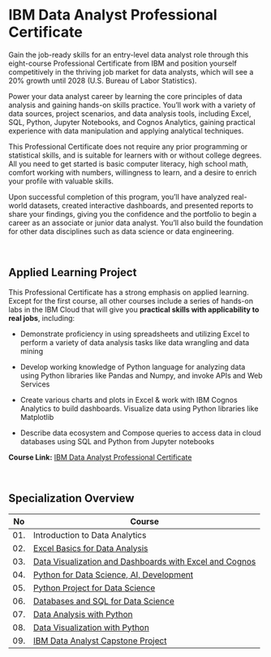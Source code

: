 # IBM Data Analyst Professional Certificate

Gain the job-ready skills for an entry-level data analyst role through this eight-course Professional Certificate from IBM and position yourself competitively in the thriving job market for data analysts, which will see a 20% growth until 2028 (U.S. Bureau of Labor Statistics).

Power your data analyst career by learning the core principles of data analysis and gaining hands-on skills practice. You’ll work with a variety of data sources, project scenarios, and data analysis tools, including Excel, SQL, Python, Jupyter Notebooks, and Cognos Analytics, gaining practical experience with data manipulation and applying analytical techniques.

This Professional Certificate does not require any prior programming or statistical skills, and is suitable for learners with or without college degrees. All you need to get started is basic computer literacy, high school math, comfort working with numbers, willingness to learn, and a desire to enrich your profile with valuable skills.

Upon successful completion of this program, you’ll have analyzed real-world datasets, created interactive dashboards, and presented reports to share your findings, giving you the confidence and the portfolio to begin a career as an associate or junior data analyst. You’ll also build the foundation for other data disciplines such as data science or data engineering.


<br>

## Applied Learning Project
This Professional Certificate has a strong emphasis on applied learning. Except for the first course, all other courses include a series of hands-on labs in the IBM Cloud that will give you **practical skills with applicability to real jobs**, including:

- Demonstrate proficiency in using spreadsheets and utilizing Excel to perform a variety of data analysis tasks like data wrangling and data mining

- Develop working knowledge of Python language for analyzing data using Python libraries like Pandas and Numpy, and invoke APIs and Web Services

- Create various charts and plots in Excel & work with IBM Cognos Analytics to build dashboards. Visualize data using Python libraries like Matplotlib

- Describe data ecosystem and Compose queries to access data in cloud databases using SQL and Python from Jupyter notebooks


**Course Link:** [IBM Data Analyst Professional Certificate](https://www.coursera.org/professional-certificates/ibm-data-analyst)

<br>

## Specialization Overview

| No      | Course                                                                         				      |	
|:-------:|-------------------------------------------------------------------------------------------------------------------|
| 01.     | Introduction to Data Analytics     		                                      				      |
| 02.     | [Excel Basics for Data Analysis](Excel_Basics_for_Data_Analysis)                                                  |                          
| 03.     | [Data Visualization and Dashboards with Excel and Cognos](Data_Visualization_and_Dashboards_with_Excel_and_Cognos)|                   
| 04.	  | [Python for Data Science, AI, Development](Python_for_Data_Science_AI_Development)                                |
| 05.     | [Python Project for Data Science](Python_Project_for_Data_Science)      	                                      |
| 06.     | [Databases and SQL for Data Science](Databases_and_SQL_for_Data_Science)                                          |
| 07.     | [Data Analysis with Python](Data_Analysis_with_Python)                                                            |
| 08.     | [Data Visualization with Python](Data_Visualization_with_Python)                                                  |
| 09.     | [IBM Data Analyst Capstone Project](IBM_Data_Analyst_Capstone_Project)                                            |




